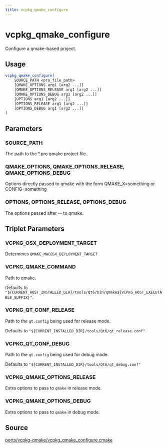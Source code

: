 ```yaml
---
title: vcpkg_qmake_configure
---
```


# vcpkg_qmake_configure

Configure a qmake-based project.

## Usage
```cmake
vcpkg_qmake_configure(
    SOURCE_PATH <pro_file_path>
    [QMAKE_OPTIONS arg1 [arg2 ...]]
    [QMAKE_OPTIONS_RELEASE arg1 [arg2 ...]]
    [QMAKE_OPTIONS_DEBUG arg1 [arg2 ...]]
    [OPTIONS arg1 [arg2 ...]]
    [OPTIONS_RELEASE arg1 [arg2 ...]]
    [OPTIONS_DEBUG arg1 [arg2 ...]]
)
```

## Parameters
### SOURCE_PATH
The path to the *.pro qmake project file.

### QMAKE_OPTIONS, QMAKE_OPTIONS_RELEASE, QMAKE_OPTIONS_DEBUG
Options directly passed to qmake with the form QMAKE_X=something or CONFIG=something 

### OPTIONS, OPTIONS_RELEASE, OPTIONS_DEBUG
The options passed after -- to qmake.

## Triplet Parameters

### VCPKG_OSX_DEPLOYMENT_TARGET
Determines `QMAKE_MACOSX_DEPLOYMENT_TARGET`

### VCPKG_QMAKE_COMMAND
Path to qmake.

Defaults to `"${CURRENT_HOST_INSTALLED_DIR}/tools/Qt6/bin/qmake${VCPKG_HOST_EXECUTABLE_SUFFIX}"`.

### VCPKG_QT_CONF_RELEASE
Path to the `qt.config` being used for release mode.

Defaults to `"${CURRENT_INSTALLED_DIR}/tools/Qt6/qt_release.conf"`.

### VCPKG_QT_CONF_DEBUG
Path to the `qt.config` being used for debug mode.

Defaults to `"${CURRENT_INSTALLED_DIR}/tools/Qt6/qt_debug.conf"`

### VCPKG_QMAKE_OPTIONS_RELEASE
Extra options to pass to `qmake` in release mode.

### VCPKG_QMAKE_OPTIONS_DEBUG
Extra options to pass to `qmake` in debug mode.

## Source
[ports/vcpkg-qmake/vcpkg\_qmake\_configure.cmake](https://github.com/Microsoft/vcpkg/blob/master/ports/vcpkg-qmake/vcpkg_qmake_configure.cmake)

